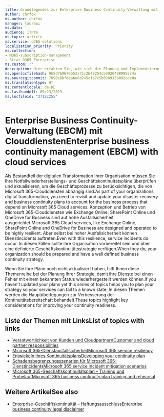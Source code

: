 ```yaml
---
title: Grundlegendes zur Enterprise Business Continuity-Verwaltung mit Clouddiensten
author: chrfox
ms.author: chrfox
manager: laurawi
ms.date: ''
audience: ITPro
ms.topic: article
ms.service: o365-solutions
localization_priority: Priority
ms.collection:
- M365-subscription-management
- Strat_O365_Enterprise
ms.custom: ''
description: Hier erfahren Sie, wie sich die Planung und Implementierung von Geschäftskontinuität ändert, wenn Clouddienste Bestandteil Ihres IT-Angebots sind.
ms.openlocfilehash: 9b8d769670b53a75c2b48254cb0026488995274a
ms.sourcegitcommit: 7690c8bfdea6e6d245cfa7c5b09b913b092cde0a
ms.translationtype: HT
ms.contentlocale: de-DE
ms.lasthandoff: 09/23/2019
ms.locfileid: "37122255"
---
```

# <a name="enterprise-business-continuity-management-ebcm-with-cloud-services"></a><span data-ttu-id="b9326-103">Enterprise Business Continuity-Verwaltung (EBCM) mit Clouddiensten</span><span class="sxs-lookup"><span data-stu-id="b9326-103">Enterprise business continuity management (EBCM) with cloud services</span></span>

<span data-ttu-id="b9326-104">Als Bestandteil der digitalen Transformation Ihrer Organisation müssen Sie Ihre Notfallwiederherstellungs- und Geschäftskontinuitätspläne überprüfen und aktualisieren, um die Geschäftsprozesse zu berücksichtigen, die von Microsoft 365-Clouddiensten abhängig sind.</span><span class="sxs-lookup"><span data-stu-id="b9326-104">As part of your organizations digital transformation, you need to revisit and update your disaster recovery and business continuity plans to account for the business process that depend on Microsoft 365 Cloud services.</span></span> <span data-ttu-id="b9326-105">Konzeption und Betrieb von Microsoft 365-Clouddiensten wie Exchange Online, SharePoint Online und OneDrive for Business sind auf hohe Ausfallsicherheit ausgerichtet.</span><span class="sxs-lookup"><span data-stu-id="b9326-105">Microsoft 365 Cloud services, like Exchange Online, SharePoint Online and OneDrive for Business are designed and operated to be highly resilient.</span></span> <span data-ttu-id="b9326-106">Aber selbst bei hoher Ausfallsicherheit können Dienstincidents auftreten.</span><span class="sxs-lookup"><span data-stu-id="b9326-106">Even with this resilience, service incidents do occur.</span></span> <span data-ttu-id="b9326-107">In diesen Fällen sollte Ihre Organisation vorbereitet sein und über eine definierte Geschäftskontinuitätsstrategie verfügen.</span><span class="sxs-lookup"><span data-stu-id="b9326-107">When they do, your organization should be prepared and have a well defined business continuity strategy.</span></span>

<span data-ttu-id="b9326-108">Wenn Sie Ihre Pläne noch nicht aktualisiert haben, hilft Ihnen diese Themenreihe bei der Planung Ihrer Strategie, damit ihre Dienste bei einen Fehler mit einem bekannten Status wiederhergestellt werden können.</span><span class="sxs-lookup"><span data-stu-id="b9326-108">If you haven't updated your plans yet this series of topics helps you to plan your strategy so your services can fail to a known state.</span></span> <span data-ttu-id="b9326-109">In diesen Themen werden die Hauptüberlegungen zur Verbesserung der Kontinuitätsbereitschaft behandelt.</span><span class="sxs-lookup"><span data-stu-id="b9326-109">These topics highlight key considerations for improving your continuity readiness.</span></span>

## <a name="list-of-topics-with-links"></a><span data-ttu-id="b9326-110">Liste der Themen mit Links</span><span class="sxs-lookup"><span data-stu-id="b9326-110">List of topics with links</span></span>

- [<span data-ttu-id="b9326-111">Verantwortlichkeit von Kunden und Cloudpartnern</span><span class="sxs-lookup"><span data-stu-id="b9326-111">Customer and cloud partner responsibilities</span></span>](ebcm-customer-and-cloud-partner-ebcm-responsibilities.md)
- [<span data-ttu-id="b9326-112">Microsoft 365-Dienstausfallsicherheit</span><span class="sxs-lookup"><span data-stu-id="b9326-112">Microsoft 365 service resiliency</span></span>](ebcm-m365-service-resiliency.md)
- [<span data-ttu-id="b9326-113">Entwickeln Ihres Kontinuitätsplans</span><span class="sxs-lookup"><span data-stu-id="b9326-113">Developing your continuity plan</span></span>](ebcm-developing-your-ebcm-plan.md)
- [<span data-ttu-id="b9326-114">Schadensbegrenzungsszenarien für Microsoft 365-Dienstincidents</span><span class="sxs-lookup"><span data-stu-id="b9326-114">Microsoft 365 service incident mitigation scenarios</span></span>](ebcm-microsoft-365-mitigations.md)
- [<span data-ttu-id="b9326-115">Microsoft 365-Geschäftskontinuitätsplan – Training und Probelauf</span><span class="sxs-lookup"><span data-stu-id="b9326-115">Microsoft 365 business continuity plan training and rehearsal</span></span>](ebcm-enterprise-business-continuity-management-plan-rehearsal-and-user-training.md)

## <a name="see-also"></a><span data-ttu-id="b9326-116">Weitere Artikel</span><span class="sxs-lookup"><span data-stu-id="b9326-116">See also</span></span>

- [<span data-ttu-id="b9326-117">Enterprise-Geschäftskontinuität – Haftungsausschluss</span><span class="sxs-lookup"><span data-stu-id="b9326-117">Enterprise business continuity legal disclaimer</span></span>](ebcm-legal-disclaimer.md)
